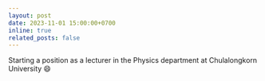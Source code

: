 ```yaml
---
layout: post
date: 2023-11-01 15:00:00+0700
inline: true
related_posts: false
---
```


Starting a position as a lecturer in the Physics department at Chulalongkorn University :smile:
